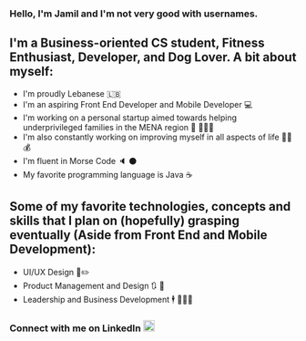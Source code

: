 ### Hello, I'm Jamil and I'm not very good with usernames. 

## I'm a Business-oriented CS student, Fitness Enthusiast, Developer, and Dog Lover. A bit about myself: 
- I'm proudly Lebanese 🇱🇧
- I'm an aspiring Front End Developer and Mobile Developer 💻
- I'm working on a personal startup aimed towards helping underprivileged families in the MENA region 👶 👨‍👩‍👦
- I'm also constantly working on improving myself in all aspects of life 💪🧠💰
- I'm fluent in Morse Code 🔈 ⚫ 
- My favorite programming language is Java ☕ 

## Some of my favorite technologies, concepts and skills that I plan on (hopefully) grasping eventually (Aside from Front End and Mobile Development):
- UI/UX Design 🎨✏️
- Product Management and Design 🔃 📱
- Leadership and Business Development 🕴️ 🧑‍🤝‍🧑

### Connect with me on LinkedIn [<img alt="linkedin" width="20px" src="https://cdn-icons-png.flaticon.com/512/174/174857.png"/>](https://www.linkedin.com/in/jamil-awada-864442230/)
